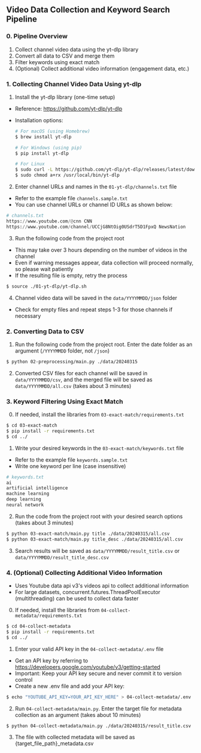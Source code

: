 ## Video Data Collection and Keyword Search Pipeline

### 0. Pipeline Overview

1. Collect channel video data using the yt-dlp library
2. Convert all data to CSV and merge them
3. Filter keywords using exact match
4. (Optional) Collect additional video information (engagement data, etc.)

### 1. Collecting Channel Video Data Using yt-dlp

1. Install the yt-dlp library (one-time setup)

- Reference: https://github.com/yt-dlp/yt-dlp
- Installation options:

  ```bash
  # For macOS (using Homebrew)
  $ brew install yt-dlp

  # For Windows (using pip)
  $ pip install yt-dlp

  # For Linux
  $ sudo curl -L https://github.com/yt-dlp/yt-dlp/releases/latest/download/yt-dlp -o /usr/local/bin/yt-dlp
  $ sudo chmod a+rx /usr/local/bin/yt-dlp
  ```

2. Enter channel URLs and names in the `01-yt-dlp/channels.txt` file

- Refer to the example file `channels.sample.txt`
- You can use channel URLs or channel ID URLs as shown below:

```python
# channels.txt
https://www.youtube.com/@cnn CNN
https://www.youtube.com/channel/UCCjG8NtOig0USdrT5D1FpxQ NewsNation
```

3. Run the following code from the project root

- This may take over 3 hours depending on the number of videos in the channel
- Even if warning messages appear, data collection will proceed normally, so please wait patiently
- If the resulting file is empty, retry the process

```bash
$ source ./01-yt-dlp/yt-dlp.sh
```

4. Channel video data will be saved in the `data/YYYYMMDD/json` folder

- Check for empty files and repeat steps 1-3 for those channels if necessary

### 2. Converting Data to CSV

1. Run the following code from the project root. Enter the date folder as an argument (`/YYYYMMDD` folder, not `/json`)

```bash
$ python 02-preprocessing/main.py ./data/20240315
```

2. Converted CSV files for each channel will be saved in `data/YYYYMMDD/csv`, and the merged file will be saved as `data/YYYYMMDD/all.csv` (takes about 3 minutes)

### 3. Keyword Filtering Using Exact Match

0. If needed, install the libraries from `03-exact-match/requirements.txt`

```bash
$ cd 03-exact-match
$ pip install -r requirements.txt
$ cd ../
```

1. Write your desired keywords in the `03-exact-match/keywords.txt` file

- Refer to the example file `keywords.sample.txt`
- Write one keyword per line (case insensitive)

```python
# keywords.txt
ai
artificial intelligence
machine learning
deep learning
neural network
```

2. Run the code from the project root with your desired search options (takes about 3 minutes)

```bash
$ python 03-exact-match/main.py title ./data/20240315/all.csv
$ python 03-exact-match/main.py title_desc ./data/20240315/all.csv
```

3. Search results will be saved as `data/YYYYMMDD/result_title.csv` or `data/YYYYMMDD/result_title_desc.csv`

### 4. (Optional) Collecting Additional Video Information

- Uses Youtube data api v3's videos api to collect additional information
- For large datasets, concurrent.futures.ThreadPoolExecutor (multithreading) can be used to collect data faster

0. If needed, install the libraries from `04-collect-metadata/requirements.txt`

```bash
$ cd 04-collect-metadata
$ pip install -r requirements.txt
$ cd ../
```

1. Enter your valid API key in the `04-collect-metadata/.env` file

- Get an API key by referring to https://developers.google.com/youtube/v3/getting-started
- Important: Keep your API key secure and never commit it to version control
- Create a new .env file and add your API key:

```bash
$ echo "YOUTUBE_API_KEY=YOUR_API_KEY_HERE" > 04-collect-metadata/.env
```

2. Run `04-collect-metadata/main.py`. Enter the target file for metadata collection as an argument (takes about 10 minutes)

```bash
$ python 04-collect-metadata/main.py ./data/20240315/result_title.csv
```

3. The file with collected metadata will be saved as {target_file_path}\_metadata.csv
